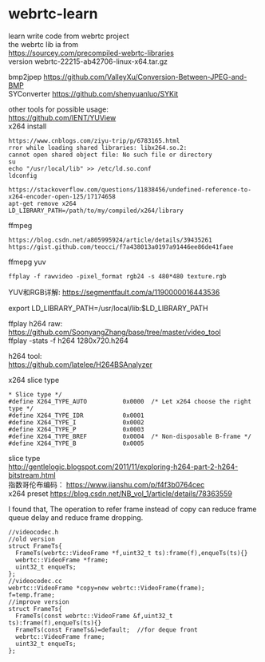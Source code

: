 # webrtc-learn
learn write code from webrtc project  
the webrtc lib ia from   
https://sourcey.com/precompiled-webrtc-libraries   
version webrtc-22215-ab42706-linux-x64.tar.gz  

bmp2jpep  https://github.com/ValleyXu/Conversion-Between-JPEG-and-BMP  
SYConverter https://github.com/shenyuanluo/SYKit  

other tools for possible usage:  
https://github.com/IENT/YUView  
x264 install  
```
https://www.cnblogs.com/ziyu-trip/p/6783165.html
rror while loading shared libraries: libx264.so.2:   
cannot open shared object file: No such file or directory  
su
echo "/usr/local/lib" >> /etc/ld.so.conf
ldconfig

https://stackoverflow.com/questions/11838456/undefined-reference-to-x264-encoder-open-125/17174658  
apt-get remove x264
LD_LIBRARY_PATH=/path/to/my/compiled/x264/library
```
ffmpeg  
```
https://blog.csdn.net/a805995924/article/details/39435261
https://gist.github.com/teocci/f7a438013a0197a91446ee86de41faee
```
ffmepg yuv 
```
ffplay -f rawvideo -pixel_format rgb24 -s 480*480 texture.rgb
```
YUV和RGB详解: https://segmentfault.com/a/1190000016443536  

export LD_LIBRARY_PATH=/usr/local/lib:$LD_LIBRARY_PATH  

ffplay h264 raw:  
https://github.com/SoonyangZhang/base/tree/master/video_tool    
ffplay -stats -f h264 1280x720.h264  


h264 tool:  
https://github.com/latelee/H264BSAnalyzer 

x264 slice type
```
* Slice type */
#define X264_TYPE_AUTO          0x0000  /* Let x264 choose the right type */
#define X264_TYPE_IDR           0x0001
#define X264_TYPE_I             0x0002
#define X264_TYPE_P             0x0003
#define X264_TYPE_BREF          0x0004  /* Non-disposable B-frame */
#define X264_TYPE_B             0x0005
```
slice type  
http://gentlelogic.blogspot.com/2011/11/exploring-h264-part-2-h264-bitstream.html  
指数哥伦布编码：
https://www.jianshu.com/p/f4f3b0764cec  
x264  preset
https://blog.csdn.net/NB_vol_1/article/details/78363559  

I found that, The operation to refer frame instead of copy can reduce frame queue delay and reduce frame dropping.  
```
//videocodec.h  
//old version
struct FrameTs{
  FrameTs(webrtc::VideoFrame *f,uint32_t ts):frame(f),enqueTs(ts){}	
  webrtc::VideoFrame *frame;
  uint32_t enqueTs;
};
//videocodec.cc   
webrtc::VideoFrame *copy=new webrtc::VideoFrame(frame);  
f=temp.frame;  
//improve version  
struct FrameTs{  
  FrameTs(const webrtc::VideoFrame &f,uint32_t ts):frame(f),enqueTs(ts){}  
  FrameTs(const FrameTs&)=default;  //for deque front  
  webrtc::VideoFrame frame;  
  uint32_t enqueTs;  
};

```



